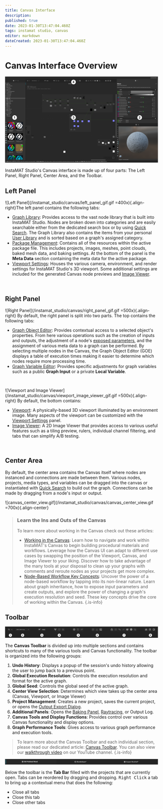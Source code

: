 ```yaml
---
title: Canvas Interface
description: 
published: true
date: 2023-01-30T13:47:04.460Z
tags: instamat studio, canvas
editor: markdown
dateCreated: 2023-01-30T13:47:04.460Z
---
```


# Canvas Interface Overview

![canvas_interface_numbered.png](/instamat_studio/canvas/canvas_interface_numbered.png)


InstaMAT Studio's Canvas interface is made up of four parts: The Left Panel, Right Panel, Center Area, and the Toolbar.

## <i class="fa-regular fa-circle-1"></i> Left Panel

![Left Panel](/instamat_studio/canvas/left_panel_gif.gif =400x){.align-right}The left panel contains the following tabs:

- <i class="fa-regular fa-flux-capacitor"></i> [Graph Library](/Products/InstaMAT_Studio/Canvas/Getting_Started_with_the_Canvas/Canvas_Interface/Graph_Library): Provides access to the vast node library that is built into InstaMAT Studio. Nodes are broken down into categories and are easily searchable either from the dedicated search box or by using <a href="">Quick Search</a>. The Graph Library also contains the items from your personal <a href="">User Library</a> and is sorted based on a graph's assigned category.
- <i class="fa-regular fa-box-open"></i> [Package Management](/Products/InstaMAT_Studio/Canvas/Getting_Started_with_the_Canvas/Canvas_Interface/Package_Management): Contains all of the resources within the active package file. This includes projects, images, meshes, point clouds, baked mesh data, and baking settings. At the bottom of the panel is the **Meta Data** section containing the meta data for the active package.
- <i class="fa-regular fa-gear"></i> [Viewport Settings](/Products/InstaMAT_Studio/Canvas/Getting_Started_with_the_Canvas/Canvas_Interface/Viewport_Settings): Houses the various camera, environment, and render settings for InstaMAT Studio's 3D viewport. Some additional settings are included for the generated Canvas node previews and <a href="">Image Viewer</a>.

<br style="clear: right;"/>

## <i class="fa-regular fa-circle-2"></i> Right Panel

![Right Panel](/instamat_studio/canvas/right_panel_gif.gif =500x){.align-right} By default, the right panel is split into two parts. The top contains the following tabs:

- <i class="fa-regular fa-flux-capacitor"></i> [Graph Object Editor](/Products/InstaMAT_Studio/Canvas/Getting_Started_with_the_Canvas/Canvas_Interface/Graph_Object_Editor): Provides contextual access to a selected object's properties. From here various operations such as the creation of inputs and outputs, the adjustment of a node's <a href="">exposed parameters</a>, and the assignment of various meta data to a graph can be performed. By selecting multiple nodes in the Canvas, the Graph Object Editor (GOE) displays a table of execution times making it easier to determine which nodes require more processing time.
- <i class="fa-regular fa-lambda"></i> [Graph Variable Editor](/Products/InstaMAT_Studio/Canvas/Getting_Started_with_the_Canvas/Canvas_Interface/Graph_Variable_Editor): Provides specific adjustments for graph variables such as a public **Graph Input** or a private **Local Variable**.

<br style="clear: right;"/>

![Viewport and Image Viewer](/instamat_studio/canvas/viewport_image_viewer_gif.gif =500x){.align-right} By default, the bottom contains:

- <i class="fa-regular fa-cube"></i> <a href="">Viewport</a>: A physically-based 3D viewport illuminated by an environment image. Many aspects of the viewport can be customized with the [Viewport Settings](/Products/InstaMAT_Studio/Canvas/Getting_Started_with_the_Canvas/Canvas_Interface/Viewport_Settings) panel.
- <i class="fa-regular fa-image-polaroid"></i> <a href="">Image Viewer</a>: A 2D Image Viewer that provides access to various useful features such as a tiling preview, rulers, individual channel filtering, and tabs that can simplify A/B testing.

<br style="clear: right;"/>

## <i class="fa-regular fa-circle-3"></i> Center Area


By default, the center area contains the Canvas itself where nodes are instanced and connections are made between them. Various nodes, projects, media types, and variables can be dragged into the canvas or instantiated with <a href="">Quick Search</a> to build out the graph. Connections can be made by dragging from a node's input or output.

![canvas_center_view.gif](/instamat_studio/canvas/canvas_center_view.gif =700x){.align-center}

>### Learn the Ins and Outs of the Canvas
>To learn more about working in the Canvas check out these articles:
>
>- <a href="">Working in the Canvas</a>: Learn how to navigate and work within InstaMAT's Canvas to begin building procedural materials and workflows. Leverage how the Canvas UI can adapt to different use cases by swapping the position of the Viewport, Canvas, and Image Viewer to your liking. Discover how to take advantage of the many tools at your disposal to clean up your graphs with comments and reroute nodes as your projects get more complex.
> - <a href="">Node-Based Workflow Key Concepts</a>: Uncover the power of a node-based workflow by tapping into its non-linear nature. Learn about graph inheritance, how to expose input parameters and create outputs, and explore the power of changing a graph's execution resolution and seed. These key concepts drive the core of working within the Canvas.
{.is-info}

## <i class="fa-regular fa-circle-4"></i> Toolbar

![Canvas Toolbar with sections numbered](/instamat_studio/canvas/canvas_toolbar_2.png)


The **Canvas Toolbar** is divided up into multiple sections and contains shortcuts to many of the various tools and Canvas functionality. The toolbar is organized into the following groups:

1. **Undo History**: Displays a popup of the session's undo history allowing the user to jump back to a previous point.
2. **Global Execution Resolution**: Controls the execution resolution and format for the active graph.
3. **Global Seed**: Controls the global seed of the active graph.
4. **Center View Selection**: Determines which view takes up the center area (Canvas, Viewport, or Image Viewer)
5. **Project Management**: Creates a new project, saves the current project, or opens the  <a href="">Output Export Dialog</a>.
6. **Additional Panels**: Opens the <a href="">Baking Panel</a>, <a href="">Raytracing</a>, or Output Log.
7. **Canvas Tools and Display Functions**: Provides control over various Canvas functionality and display options.
8. **Graph Performance Tools**: Gives access to various graph performance and execution tools.

>To learn more about the Canvas Toolbar and each individual section, please read our dedicated article: <a href="">Canvas Toolbar</a>. You can also view our <a href="">walkthrough video</a> on our YouTube channel.
{.is-info}

![Tab bar with a few open projects](/instamat_studio/canvas/tab_bar.png)

Below the toolbar is the **Tab Bar** filled with the projects that are currently open. Tabs can be reordered by dragging and dropping. <kbd>Right Click</kbd> a tab to bring up a contextual menu that does the following:

- Close all tabs
- Close this tab
- Close other tabs